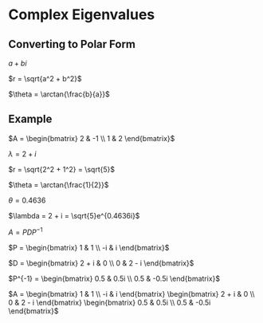 
# Complex Eigenvalues

## Converting to Polar Form

$a + bi$

$r = \sqrt{a^2 + b^2}$

$\theta = \arctan{\frac{b}{a}}$


## Example

$A = \begin{bmatrix} 2 & -1 \\ 1 & 2 \end{bmatrix}$

$\lambda = 2 + i$

$r = \sqrt{2^2 + 1^2} = \sqrt{5}$

$\theta = \arctan{\frac{1}{2}}$

$\theta = 0.4636$

$\lambda = 2 + i = \sqrt{5}e^{0.4636i}$

$A = PDP^{-1}$

$P = \begin{bmatrix} 1 & 1 \\ -i & i \end{bmatrix}$

$D = \begin{bmatrix} 2 + i & 0 \\ 0 & 2 - i \end{bmatrix}$

$P^{-1} = \begin{bmatrix} 0.5 & 0.5i \\ 0.5 & -0.5i \end{bmatrix}$

$A = \begin{bmatrix} 1 & 1 \\ -i & i \end{bmatrix} \begin{bmatrix} 2 + i & 0 \\ 0 & 2 - i \end{bmatrix} \begin{bmatrix} 0.5 & 0.5i \\ 0.5 & -0.5i \end{bmatrix}$


